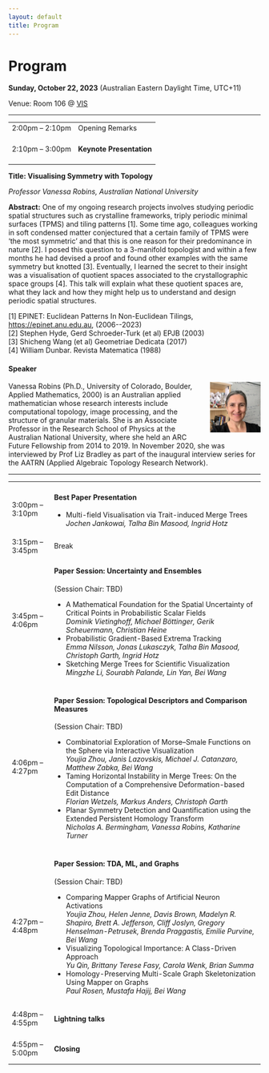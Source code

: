 ```yaml
---
layout: default
title: Program
---
```


# Program

**Sunday, October 22, 2023**
(Australian Eastern Daylight Time, UTC+11)

Venue: Room 106 @ [VIS](https://ieeevis.org/year/2023/welcome)


---

<table class="program">
  <tr>
    <td>2:00pm &ndash; 2:10pm</td>
    <td>
      Opening Remarks<br/>
    </td>
  </tr>
  <tr>
    <td>2:10pm &ndash; 3:00pm</td>
    <td>
      <h4>Keynote Presentation
      </h4>
    </td>
  </tr>
</table>

**Title: Visualising Symmetry with Topology**

_Professor Vanessa Robins, Australian National University_

<b>Abstract:</b> One of my ongoing research projects involves studying periodic spatial structures such as crystalline frameworks, triply periodic minimal surfaces (TPMS) and tiling patterns [1]. Some time ago, colleagues working in soft condensed matter conjectured that a certain family of TPMS were ‘the most symmetric’ and that this is one reason for their predominance in nature [2].  I posed this question to a 3-manifold topologist and within a few months he had devised a proof and found other examples with the same symmetry but knotted [3]. Eventually, I learned the secret to their insight was a visualisation of quotient spaces associated to the crystallographic space groups [4]. This talk will explain what these quotient spaces are, what they lack and how they might help us to understand and design periodic spatial structures. 

<p>[1] EPINET: Euclidean Patterns In Non-Euclidean Tilings, <a href="https://epinet.anu.edu.au">https://epinet.anu.edu.au</a>, (2006--2023)<br />
[2] Stephen Hyde, Gerd Schroeder-Turk (et al) EPJB (2003) <br />
[3] Shicheng Wang (et al) Geometriae Dedicata (2017)<br />
[4] William Dunbar. Revista Matematica (1988) </p>

#### Speaker

<img style="padding: 0; margin: 0 0 1em 1em; float: right; width: 20%" src="assets/Vanessa.jpg" />
Vanessa Robins (Ph.D., University of Colorado, Boulder, Applied Mathematics, 2000) is an Australian applied mathematician whose research interests include computational topology, image processing, and the structure of granular materials. She is an Associate Professor in the Research School of Physics at the Australian National University, where she held an ARC Future Fellowship from 2014 to 2019. In November 2020, she was interviewed by Prof Liz Bradley as part of the inaugural interview series for the AATRN (Applied Algebraic Topology Research Network).
<br>

---

<table class="program">
  <tr>
    <td>3:00pm &ndash; 3:10pm</td>
    <td>
      <h4>Best Paper Presentation</h4>
      <ul>
        <li>
           Multi-field Visualisation via Trait-induced Merge Trees
           <br><i>Jochen Jankowai, Talha Bin Masood, Ingrid Hotz</i> 
           <br/>
        </li>
      </ul>
    </td>
  </tr>

  <tr>
    <td>3:15pm &ndash; 3:45pm</td>
    <td>Break</td>
  </tr>

  <tr>
    <td>3:45pm &ndash; 4:06pm</td>
    <td>
      <h4>Paper Session: Uncertainty and Ensembles</h4>
      (Session Chair: TBD)
      <ul>
        <li>
           A Mathematical Foundation for the Spatial Uncertainty of Critical Points in Probabilistic Scalar Fields
           <br><i>Dominik Vietinghoff, Michael Böttinger, Gerik Scheuermann, Christian Heine</i>
           <br/>
        </li>
        <li>
           Probabilistic Gradient-Based Extrema Tracking
           <br><i>Emma Nilsson, Jonas Lukasczyk, Talha Bin Masood, Christoph Garth, Ingrid Hotz</i>
           <br/>
        </li>
        <li>
           Sketching Merge Trees for Scientific Visualization
           <br><i>Mingzhe Li, Sourabh Palande, Lin Yan, Bei Wang</i>
           <br/>
        </li>
      </ul>
    </td>
  </tr>  

  <tr>
    <td>4:06pm &ndash; 4:27pm</td>
    <td>
      <h4>Paper Session: Topological Descriptors and Comparison Measures</h4>
      (Session Chair: TBD)
      <ul>
        <li>
            Combinatorial Exploration of Morse–Smale Functions on the Sphere via Interactive Visualization
           <br><i>Youjia Zhou, Janis Lazovskis, Michael J. Catanzaro, Matthew Zabka, Bei Wang</i>
           <br/>
        </li>
        <li>
           Taming Horizontal Instability in Merge Trees: On the Computation of a Comprehensive Deformation-based Edit Distance
           <br><i>Florian Wetzels, Markus Anders, Christoph Garth</i> 
           <br/>
        </li>
        <li>
            Planar Symmetry Detection and Quantification using the Extended Persistent Homology Transform
           <br><i>Nicholas A. Bermingham, Vanessa Robins, Katharine Turner</i> 
           <br/>
        </li>
      </ul>
    </td>
  </tr>  

  <tr>
    <td>4:27pm &ndash; 4:48pm</td>
    <td>
      <h4>Paper Session: TDA, ML, and Graphs</h4>
      (Session Chair: TBD)
      <ul>
        <li>
            Comparing Mapper Graphs of Artificial Neuron Activations
           <br><i>Youjia Zhou, Helen Jenne, Davis Brown, Madelyn R. Shapiro, Brett A. Jefferson, Cliff Joslyn, Gregory Henselman-Petrusek, Brenda Praggastis, Emilie Purvine, Bei Wang</i>
           <br/>
        </li>
        <li>
           Visualizing Topological Importance: A Class-Driven Approach
           <br><i>Yu Qin, Brittany Terese Fasy, Carola Wenk, Brian Summa</i> 
           <br/>
        </li>
        <li>
            Homology-Preserving Multi-Scale Graph Skeletonization Using Mapper on Graphs
           <br><i>Paul Rosen, Mustafa Hajij, Bei Wang</i> 
           <br/>
        </li>
      </ul>
    </td>
  </tr>  

  <tr>
    <td>4:48pm &ndash; 4:55pm</td>
    <td>
      <h4>Lightning talks</h4>
<!--       (Session Chair: TDA) -->
    </td>
  </tr> 
  <tr>
    <td>4:55pm &ndash; 5:00pm</td>
    <td>
      <h4>Closing</h4>
<!--       (Session Chair: TDA) -->
    </td>
  </tr> 
